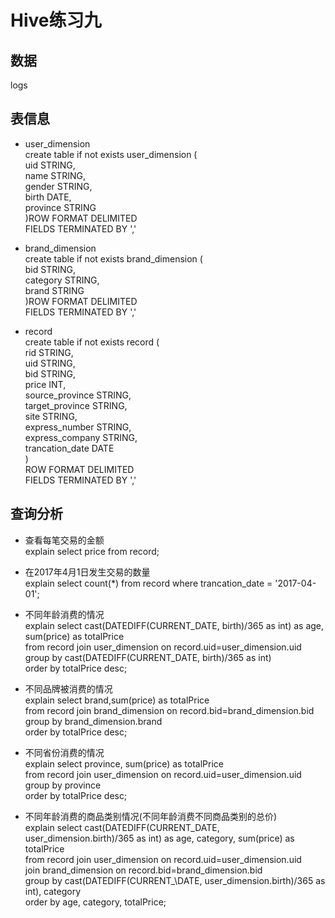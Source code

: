 # Hive练习九

## 数据
logs

## 表信息
* user\_dimension  
create table if not exists user\_dimension (  
 uid STRING,  
 name STRING,  
 gender STRING,  
 birth DATE,  
 province STRING  
)ROW FORMAT DELIMITED  
 FIELDS TERMINATED BY ','  


* brand\_dimension  
create table if not exists brand\_dimension (  
 bid STRING,  
 category STRING,  
 brand STRING  
 )ROW FORMAT DELIMITED  
  FIELDS TERMINATED BY ','  

* record  
create table if not exists record (  
 rid STRING,  
 uid STRING,  
 bid STRING,  
 price INT,  
 source\_province STRING,  
 target\_province STRING,  
 site STRING,  
 express\_number STRING,  
 express\_company STRING,  
 trancation\_date DATE  
)  
 ROW FORMAT DELIMITED  
 FIELDS TERMINATED BY ','  

## 查询分析  
* 查看每笔交易的金额  
explain select price from record;


* 在2017年4月1日发生交易的数量  
explain select count(*) from record where trancation\_date = '2017-04-01';
  
* 不同年龄消费的情况  
explain select cast(DATEDIFF(CURRENT\_DATE, birth)/365 as int) as age,  
sum(price) as totalPrice  
from record join user\_dimension on record.uid=user\_dimension.uid   
group by cast(DATEDIFF(CURRENT\_DATE, birth)/365 as int)   
order by totalPrice desc;  

* 不同品牌被消费的情况  
explain select brand,sum(price) as totalPrice  
from record join brand\_dimension on record.bid=brand\_dimension.bid  
group by brand\_dimension.brand  
order by totalPrice desc;  

* 不同省份消费的情况  
explain select province, sum(price) as totalPrice  
from record join user\_dimension on record.uid=user\_dimension.uid  
group by province  
order by totalPrice desc;  

* 不同年龄消费的商品类别情况(不同年龄消费不同商品类别的总价)  
explain select cast(DATEDIFF(CURRENT\_DATE, user\_dimension.birth)/365 as int) as age, category,   sum(price) as totalPrice  
from record join user\_dimension on record.uid=user\_dimension.uid  
join brand\_dimension on record.bid=brand\_dimension.bid  
group by cast(DATEDIFF(CURRENT_\DATE, user\_dimension.birth)/365 as int), category  
order by age, category, totalPrice;  



